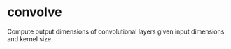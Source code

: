 # convolve
Compute output dimensions of convolutional layers given input dimensions and kernel size.
